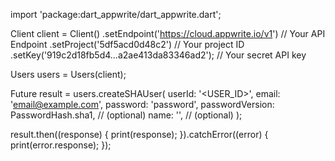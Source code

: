 import 'package:dart_appwrite/dart_appwrite.dart';

Client client = Client()
  .setEndpoint('https://cloud.appwrite.io/v1') // Your API Endpoint
  .setProject('5df5acd0d48c2') // Your project ID
  .setKey('919c2d18fb5d4...a2ae413da83346ad2'); // Your secret API key

Users users = Users(client);

Future result = users.createSHAUser(
  userId: '<USER_ID>',
  email: 'email@example.com',
  password: 'password',
  passwordVersion:  PasswordHash.sha1, // (optional)
  name: '<NAME>', // (optional)
);

result.then((response) {
  print(response);
}).catchError((error) {
  print(error.response);
});
